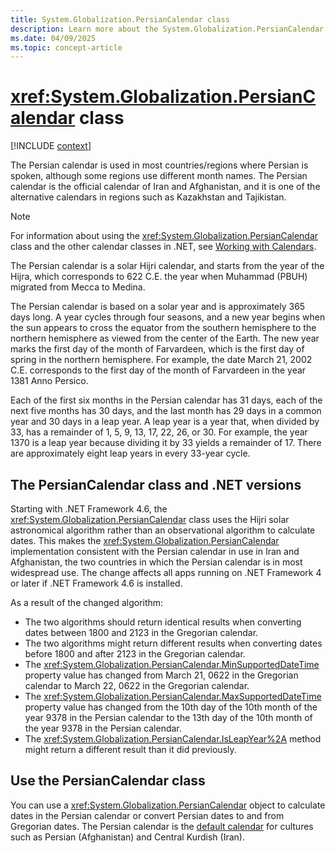 ```yaml
---
title: System.Globalization.PersianCalendar class
description: Learn more about the System.Globalization.PersianCalendar class.
ms.date: 04/09/2025
ms.topic: concept-article
---
```

# <xref:System.Globalization.PersianCalendar> class

[!INCLUDE [context](includes/context.md)]

The Persian calendar is used in most countries/regions where Persian is spoken, although some regions use different month names. The Persian calendar is the official calendar of Iran and Afghanistan, and it is one of the alternative calendars in regions such as Kazakhstan and Tajikistan.

> [!NOTE]
> For information about using the <xref:System.Globalization.PersianCalendar> class and the other calendar classes in .NET, see [Working with Calendars](../../standard/datetime/working-with-calendars.md).

The Persian calendar is a solar Hijri calendar, and starts from the year of the Hijra, which corresponds to 622 C.E. the year when Muhammad (PBUH) migrated from Mecca to Medina.

The Persian calendar is based on a solar year and is approximately 365 days long. A year cycles through four seasons, and a new year begins when the sun appears to cross the equator from the southern hemisphere to the northern hemisphere as viewed from the center of the Earth. The new year marks the first day of the month of Farvardeen, which is the first day of spring in the northern hemisphere. For example, the date March 21, 2002 C.E. corresponds to the first day of the month of Farvardeen in the year 1381 Anno Persico.

Each of the first six months in the Persian calendar has 31 days, each of the next five months has 30 days, and the last month has 29 days in a common year and 30 days in a leap year. A leap year is a year that, when divided by 33, has a remainder of 1, 5, 9, 13, 17, 22, 26, or 30. For example, the year 1370 is a leap year because dividing it by 33 yields a remainder of 17. There are approximately eight leap years in every 33-year cycle.

## The PersianCalendar class and .NET versions

Starting with .NET Framework 4.6, the <xref:System.Globalization.PersianCalendar> class uses the Hijri solar astronomical algorithm rather than an observational algorithm to calculate dates. This makes the <xref:System.Globalization.PersianCalendar> implementation consistent with the Persian calendar in use in Iran and Afghanistan, the two countries in which the Persian calendar is in most widespread use. The change affects all apps running on .NET Framework 4 or later if .NET Framework 4.6 is installed.

As a result of the changed algorithm:

- The two algorithms should return identical results when converting dates between 1800 and 2123 in the Gregorian calendar.
- The two algorithms might return different results when converting dates before 1800 and after 2123 in the Gregorian calendar.
- The <xref:System.Globalization.PersianCalendar.MinSupportedDateTime> property value has changed from March 21, 0622 in the Gregorian calendar to March 22, 0622 in the Gregorian calendar.
- The <xref:System.Globalization.PersianCalendar.MaxSupportedDateTime> property value has changed from the 10th day of the 10th month of the year 9378 in the Persian calendar to the 13th day of the 10th month of the year 9378 in the Persian calendar.
- The <xref:System.Globalization.PersianCalendar.IsLeapYear%2A> method might return a different result than it did previously.

## Use the PersianCalendar class

You can use a <xref:System.Globalization.PersianCalendar> object to calculate dates in the Persian calendar or convert Persian dates to and from Gregorian dates. The Persian calendar is the [default calendar](xref:System.Globalization.CultureInfo.Calendar) for cultures such as Persian (Afghanistan) and Central Kurdish (Iran).
